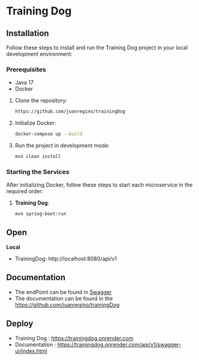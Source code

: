 # Training Dog

## Installation

Follow these steps to install and run the Training Dog project in your local development environment:

### Prerequisites

- Java 17
- Docker

1. Clone the repository:
    ```bash
   https://github.com/juanregino/trainingDog
    ```

2. Initialize Docker:
    ```bash
    docker-compose up --build
    ```

3. Run the project in development mode:
    ```bash
    mvn clean install
    ```

### Starting the Services

After initializing Docker, follow these steps to start each microservice in the required order:

1. **Training Dog**:
    ```bash
    mvn spring-boot:run
    ```



## Open

**Local**
- TrainingDog: http://localhost:8080/api/v1




## Documentation

- The endPoint can be found in [Swagger](http://localhost:8080/api/v1/swagger-ui/index.html#/)
- The documentation can be found in the https://github.com/juanregino/trainingDog

## Deploy

- Training Dog : https://trainingdog.onrender.com
- Documentation : https://trainingdog.onrender.com/api/v1/swagger-ui/index.html
